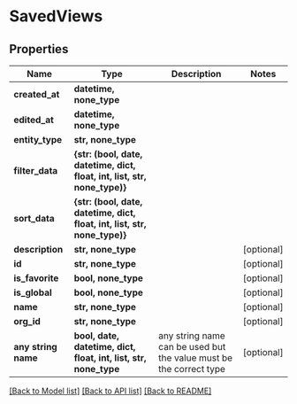 # SavedViews


## Properties
Name | Type | Description | Notes
------------ | ------------- | ------------- | -------------
**created_at** | **datetime, none_type** |  | 
**edited_at** | **datetime, none_type** |  | 
**entity_type** | **str, none_type** |  | 
**filter_data** | **{str: (bool, date, datetime, dict, float, int, list, str, none_type)}** |  | 
**sort_data** | **{str: (bool, date, datetime, dict, float, int, list, str, none_type)}** |  | 
**description** | **str, none_type** |  | [optional] 
**id** | **str, none_type** |  | [optional] 
**is_favorite** | **bool, none_type** |  | [optional] 
**is_global** | **bool, none_type** |  | [optional] 
**name** | **str, none_type** |  | [optional] 
**org_id** | **str, none_type** |  | [optional] 
**any string name** | **bool, date, datetime, dict, float, int, list, str, none_type** | any string name can be used but the value must be the correct type | [optional]

[[Back to Model list]](../README.md#documentation-for-models) [[Back to API list]](../README.md#documentation-for-api-endpoints) [[Back to README]](../README.md)


